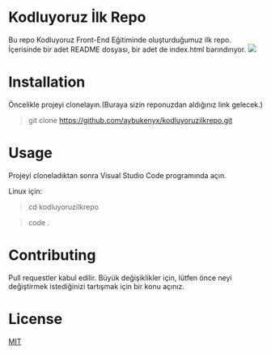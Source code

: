 # Kodluyoruz İlk Repo
Bu repo Kodluyoruz Front-End Eğitiminde oluşturduğumuz ilk repo. İçerisinde bir adet README dosyası, bir adet de index.html barındırıyor.
![](https://user-images.githubusercontent.com/118292014/204265158-7e65265e-4160-4223-b276-d1f2b5c3f3c9.PNG)

# Installation
Öncelikle projeyi clonelayın.(Buraya sizin reponuzdan aldığınız link gelecek.)

>git clone https://github.com/aybukenyx/kodluyoruzilkrepo.git 

# Usage
Projeyi cloneladıktan sonra Visual Studio Code programında açın.

Linux için:

>cd kodluyoruzilkrepo

>code .

# Contributing
Pull requestler kabul edilir. Büyük değişiklikler için, lütfen önce neyi değiştirmek istediğinizi tartışmak için bir konu açınız.

# License
[MIT](https://choosealicense.com/licenses/mit/#)
